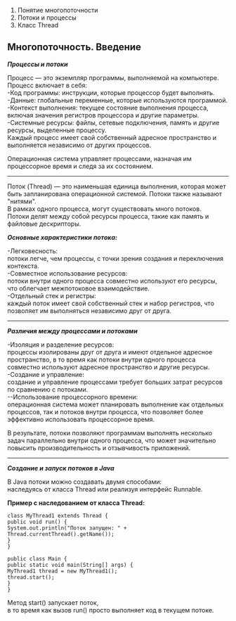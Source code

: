 1. Понятие многопоточности
2. Потоки и процессы
3. Класс Thread

Многопоточность. Введение
--

***Процессы и потоки***

Процесс — это экземпляр программы, выполняемой на компьютере.
Процесс включает в себя:  
-Код программы: инструкции, которые процессор будет выполнять.  
-Данные: глобальные переменные, которые используются программой.
-Контекст выполнения: текущее состояние выполнения процесса, 
включая значения регистров процессора и другие параметры.  
-Системные ресурсы: файлы, сетевые подключения, 
память и другие ресурсы, выделенные процессу.  
Каждый процесс имеет свой собственный адресное пространство 
и выполняется независимо от других процессов. 

Операционная система управляет процессами, 
назначая им процессорное время и следя за их состоянием.

---
Поток (Thread) — это наименьшая единица выполнения, 
которая может быть запланирована операционной системой. Потоки также
называют "нитями".  
В рамках одного процесса, могут существовать много потоков.  
Потоки делят между собой ресурсы процесса, такие как память и файловые дескрипторы.

***Основные характеристики потока:***  

-Легковесность:  
потоки легче, чем процессы, с точки зрения создания и переключения контекста.  
-Совместное использование ресурсов:  
потоки внутри одного процесса совместно используют его ресурсы, что облегчает межпотоковое взаимодействие.  
-Отдельный стек и регистры:  
каждый поток имеет свой собственный стек и набор регистров, что позволяет им выполняться
независимо друг от друга. 

---
***Различия между процессами и потоками***  

-Изоляция и разделение ресурсов:  
процессы изолированы друг от друга и имеют отдельное адресное пространство, 
в то время как потоки внутри одного процесса совместно используют
адресное пространство и другие ресурсы.  
-Создание и управление:  
создание и управление процессами требует больших затрат ресурсов по сравнению с потоками.  
--Использование процессорного времени:  
операционная система может планировать выполнение как отдельных процессов, так и потоков внутри процесса, 
что позволяет более эффективно использовать процессорное время.

В результате, потоки позволяют программам выполнять несколько задач параллельно внутри одного процесса, что может
значительно повысить производительность и отзывчивость приложений.

---
***Создание и запуск потоков в Java***  

В Java потоки можно создавать двумя способами:  
наследуясь от класса Thread или реализуя интерфейс Runnable.

**Пример с наследованием от класса Thread:**

```
class MyThread1 extends Thread {
public void run() {
System.out.println("Поток запущен: " + Thread.currentThread().getName());
}
}

public class Main {
public static void main(String[] args) {
MyThread1 thread = new MyThread1();
thread.start();
}
}
```

Метод start() запускает поток,  
в то время как вызов run() просто выполняет код в текущем потоке.
